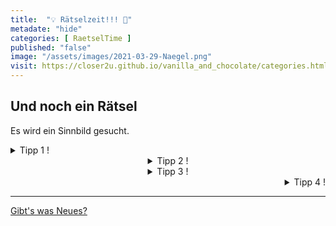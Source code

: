 ```yaml
--- 
title:  "💡 Rätselzeit!!! 🙌"
metadate: "hide"
categories: [ RaetselTime ]
published: "false"
image: "/assets/images/2021-03-29-Naegel.png"
visit: https://closer2u.github.io/vanilla_and_chocolate/categories.html#raetseltime
---
```


## Und noch ein Rätsel 
Es wird ein Sinnbild gesucht.

<details align="left"><summary> Tipp 1 ! </summary>
 <p align="center"> Ein Verb für die Flammen. </p>
</details>

<details align="center"><summary> Tipp 2 ! </summary>
 <p align="center"> Braucht man einen Hammer für die drei Dinger da oben? </p>
</details>

<details align="center"><summary> Tipp 3 ! </summary>
 <p align="center"> Können Nägel Feuer fangen? 🤔 </p>
</details>

<details align="right"><summary> Tipp 4 ! </summary>
 <p align="center"> Links, rechts, oben, unten... Wo befindet sich denn das Inferno im Vergleich zu den metallischen Gegenständen? </p>
</details>



***

[Gibt's was Neues?](https://github.com/Closer2U)